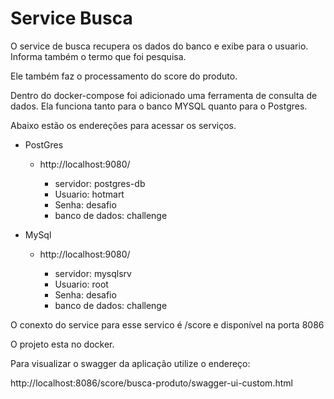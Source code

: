 # Service Busca

O service de busca recupera os dados do banco e exibe para o usuario. Informa também o termo que foi pesquisa.

Ele também faz o processamento do score do produto.

Dentro do docker-compose foi adicionado uma ferramenta de consulta de dados. Ela funciona tanto para o banco MYSQL quanto para o Postgres.

Abaixo estão os endereções para acessar os serviços.

- PostGres

	- http://localhost:9080/

		- servidor: postgres-db
		- Usuario: hotmart
    	- Senha: desafio
    	- banco de dados: challenge

- MySql

	- http://localhost:9080/

		- servidor: mysqlsrv
		- Usuario: root
    	- Senha: desafio
    	- banco de dados: challenge

O conexto do service para esse servico  é  /score e disponível na porta 8086

O projeto esta no docker.

Para visualizar o swagger da aplicação utilize o endereço:

http://localhost:8086/score/busca-produto/swagger-ui-custom.html

